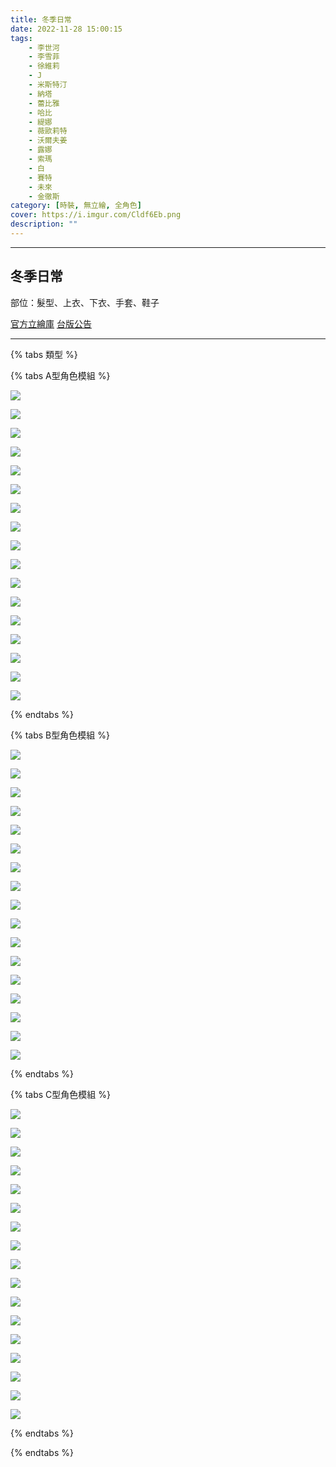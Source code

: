 ```yaml
---
title: 冬季日常
date: 2022-11-28 15:00:15
tags:
    - 李世河
    - 李雪菲
    - 徐維莉
    - J
    - 米斯特汀
    - 納塔
    - 蕾比雅
    - 哈比
    - 緹娜
    - 薇歐莉特
    - 沃爾夫姜
    - 露娜
    - 索瑪
    - 白
    - 賽特
    - 未來
    - 金徹斯
category: [時裝, 無立繪, 全角色]
cover: https://i.imgur.com/Cldf6Eb.png
description: ""
---
```




---
## 冬季日常


部位：髮型、上衣、下衣、手套、鞋子

[官方立繪庫](https://closers.nexon.com/Pds/FanSiteKit)
[台版公告](https://cls.mangot5.com/game/cls/news/detail?contentNo=42445)

---

{% tabs 類型 %}
<!-- tab 模組A型-->
{% tabs A型角色模組 %}
<!-- tab 李世河(Seha)-->
[![](https://i.imgur.com/ztXtbWg.png)](https://i.imgur.com/ztXtbWg.png)
<!-- endtab -->
<!-- tab 李雪菲(Seulbi)-->
[![](https://i.imgur.com/RXD8CaM.png)](https://i.imgur.com/RXD8CaM.png)
<!-- endtab -->
<!-- tab 徐維莉(Yuri)-->
[![](https://i.imgur.com/vcjPG88.png)](https://i.imgur.com/vcjPG88.png)
<!-- endtab -->
<!-- tab J-->
[![](https://i.imgur.com/ud34Zyh.png)](https://i.imgur.com/ud34Zyh.png)
<!-- endtab -->
<!-- tab 米斯特汀(Tein)-->
[![](https://i.imgur.com/aU5w35J.png)](https://i.imgur.com/aU5w35J.png)
<!-- endtab -->
<!-- tab 納塔(Nata)-->
[![](https://i.imgur.com/yC49LDS.png)](https://i.imgur.com/yC49LDS.png)
<!-- endtab -->
<!-- tab 蕾比雅(Levia)-->
[![](https://i.imgur.com/77JPYXg.png)](https://i.imgur.com/77JPYXg.png)
<!-- endtab -->
<!-- tab 哈比(Harpy)-->
[![](https://i.imgur.com/saJiM29.png)](https://i.imgur.com/saJiM29.png)
<!-- endtab -->
<!-- tab 緹娜(Tina)-->
[![](https://i.imgur.com/3zLystA.png)](https://i.imgur.com/3zLystA.png)
<!-- endtab -->
<!-- tab 薇歐莉特(Violet)-->
[![](https://i.imgur.com/HsfhPdE.png)](https://i.imgur.com/HsfhPdE.png)
<!-- endtab -->
<!-- tab 沃爾夫姜(Wolfgang)-->
[![](https://i.imgur.com/b6w4B77.png)](https://i.imgur.com/b6w4B77.png)
<!-- endtab -->
<!-- tab 露娜(Luna)-->
[![](https://i.imgur.com/J9LREUK.png)](https://i.imgur.com/J9LREUK.png)
<!-- endtab -->
<!-- tab 索瑪(Soma)-->
[![](https://i.imgur.com/QDEM9jD.png)](https://i.imgur.com/QDEM9jD.png)
<!-- endtab -->
<!-- tab 白(Bai)-->
[![](https://i.imgur.com/iKnXkMa.png)](https://i.imgur.com/iKnXkMa.png)
<!-- endtab -->
<!-- tab 賽特(Seth)-->
[![](https://i.imgur.com/rDQR72u.png)](https://i.imgur.com/rDQR72u.png)
<!-- endtab -->
<!-- tab 未來(Mirae)-->
[![](https://i.imgur.com/2EKlVX4.png)](https://i.imgur.com/2EKlVX4.png)
<!-- endtab -->
<!-- tab 徹斯(Chulsoo)-->
[![](https://i.imgur.com/2mPEQEK.png)](https://i.imgur.com/2mPEQEK.png)
<!-- endtab -->
{% endtabs %}
<!-- endtab -->

<!-- tab 模組B型-->
{% tabs B型角色模組 %}
<!-- tab 李世河(Seha)-->
[![](https://i.imgur.com/aKtLpFG.png)](https://i.imgur.com/aKtLpFG.png)
<!-- endtab -->
<!-- tab 李雪菲(Seulbi)-->
[![](https://i.imgur.com/XY71lgV.png)](https://i.imgur.com/XY71lgV.png)
<!-- endtab -->
<!-- tab 徐維莉(Yuri)-->
[![](https://i.imgur.com/PIZfRRW.png)](https://i.imgur.com/PIZfRRW.png)
<!-- endtab -->
<!-- tab J-->
[![](https://i.imgur.com/BR9ok6n.png)](https://i.imgur.com/BR9ok6n.png)
<!-- endtab -->
<!-- tab 米斯特汀(Tein)-->
[![](https://i.imgur.com/xk8EE6Q.png)](https://i.imgur.com/xk8EE6Q.png)
<!-- endtab -->
<!-- tab 納塔(Nata)-->
[![](https://i.imgur.com/XHQJX0c.png)](https://i.imgur.com/XHQJX0c.png)
<!-- endtab -->
<!-- tab 蕾比雅(Levia)-->
[![](https://i.imgur.com/8AvFMj9.png)](https://i.imgur.com/8AvFMj9.png)
<!-- endtab -->
<!-- tab 哈比(Harpy)-->
[![](https://i.imgur.com/CcC95OR.png)](https://i.imgur.com/CcC95OR.png)
<!-- endtab -->
<!-- tab 緹娜(Tina)-->
[![](https://i.imgur.com/QVFAAI8.png)](https://i.imgur.com/QVFAAI8.png)
<!-- endtab -->
<!-- tab 薇歐莉特(Violet)-->
[![](https://i.imgur.com/p08tIer.png)](https://i.imgur.com/p08tIer.png)
<!-- endtab -->
<!-- tab 沃爾夫姜(Wolfgang)-->
[![](https://i.imgur.com/AIc7f7b.png)](https://i.imgur.com/AIc7f7b.png)
<!-- endtab -->
<!-- tab 露娜(Luna)-->
[![](https://i.imgur.com/egulaBJ.png)](https://i.imgur.com/egulaBJ.png)
<!-- endtab -->
<!-- tab 索瑪(Soma)-->
[![](https://i.imgur.com/HKXgJqL.png)](https://i.imgur.com/HKXgJqL.png)
<!-- endtab -->
<!-- tab 白(Bai)-->
[![](https://i.imgur.com/ooct6rB.png)](https://i.imgur.com/ooct6rB.png)
<!-- endtab -->
<!-- tab 賽特(Seth)-->
[![](https://i.imgur.com/Ev9AFcd.png)](https://i.imgur.com/Ev9AFcd.png)
<!-- endtab -->
<!-- tab 未來(Mirae)-->
[![](https://i.imgur.com/HP53hrD.png)](https://i.imgur.com/HP53hrD.png)
<!-- endtab -->
<!-- tab 徹斯(Chulsoo)-->
[![](https://i.imgur.com/ZX3MEeC.png)](https://i.imgur.com/ZX3MEeC.png)
<!-- endtab -->
{% endtabs %}
<!-- endtab -->

<!-- tab 模組C型-->
{% tabs C型角色模組 %}
<!-- tab 李世河(Seha)-->
[![](https://i.imgur.com/D22rg5Z.png)](https://i.imgur.com/D22rg5Z.png)
<!-- endtab -->
<!-- tab 李雪菲(Seulbi)-->
[![](https://i.imgur.com/fXGf8GE.png)](https://i.imgur.com/fXGf8GE.png)
<!-- endtab -->
<!-- tab 徐維莉(Yuri)-->
[![](https://i.imgur.com/N6CwzS0.png)](https://i.imgur.com/N6CwzS0.png)
<!-- endtab -->
<!-- tab J-->
[![](https://i.imgur.com/AggWbg6.png)](https://i.imgur.com/AggWbg6.png)
<!-- endtab -->
<!-- tab 米斯特汀(Tein)-->
[![](https://i.imgur.com/oO9IOVv.png)](https://i.imgur.com/oO9IOVv.png)
<!-- endtab -->
<!-- tab 納塔(Nata)-->
[![](https://i.imgur.com/MJtnyz3.png)](https://i.imgur.com/MJtnyz3.png)
<!-- endtab -->
<!-- tab 蕾比雅(Levia)-->
[![](https://i.imgur.com/pQX8n8U.png)](https://i.imgur.com/pQX8n8U.png)
<!-- endtab -->
<!-- tab 哈比(Harpy)-->
[![](https://i.imgur.com/fRw1GYN.png)](https://i.imgur.com/fRw1GYN.png)
<!-- endtab -->
<!-- tab 緹娜(Tina)-->
[![](https://i.imgur.com/KaRb8Yu.png)](https://i.imgur.com/KaRb8Yu.png)
<!-- endtab -->
<!-- tab 薇歐莉特(Violet)-->
[![](https://i.imgur.com/0wNmmGt.png)](https://i.imgur.com/0wNmmGt.png)
<!-- endtab -->
<!-- tab 沃爾夫姜(Wolfgang)-->
[![](https://i.imgur.com/xbwxejJ.png)](https://i.imgur.com/xbwxejJ.png)
<!-- endtab -->
<!-- tab 露娜(Luna)-->
[![](https://i.imgur.com/Dex9mDY.png)](https://i.imgur.com/Dex9mDY.png)
<!-- endtab -->
<!-- tab 索瑪(Soma)-->
[![](https://i.imgur.com/t8BrIE0.png)](https://i.imgur.com/t8BrIE0.png)
<!-- endtab -->
<!-- tab 白(Bai)-->
[![](https://i.imgur.com/qGNa1l1.png)](https://i.imgur.com/qGNa1l1.png)
<!-- endtab -->
<!-- tab 賽特(Seth)-->
[![](https://i.imgur.com/S2nuxH5.png)](https://i.imgur.com/S2nuxH5.png)
<!-- endtab -->
<!-- tab 未來(Mirae)-->
[![](https://i.imgur.com/Jx7Ue7r.png)](https://i.imgur.com/Jx7Ue7r.png)
<!-- endtab -->
<!-- tab 徹斯(Chulsoo)-->
[![](https://i.imgur.com/TVbdXAV.png)](https://i.imgur.com/TVbdXAV.png)
<!-- endtab -->
{% endtabs %}
<!-- endtab -->

{% endtabs %}